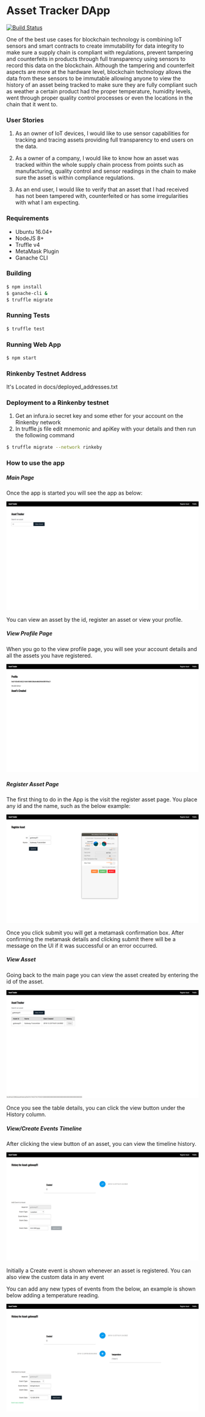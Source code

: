 # Asset Tracker DApp

[![Build Status](https://travis-ci.org/asebak/asset-tracker-dapp.svg?branch=master)](https://travis-ci.org/asebak/asset-tracker-dapp)


One of the best use cases for blockchain technology is combining IoT sensors and smart contracts to create immutability for  data integrity to make sure a supply chain is compliant with regulations, prevent tampering and counterfeits in products through full transparency using sensors to record this data on the blockchain.
Although the tampering and counterfeit aspects are more at the hardware level, blockchain technology allows the data from these sensors to be immutable allowing anyone to view the history of an asset being tracked to make sure they are fully compliant such as weather a certain product had the proper temperature, humidity levels, went through proper quality control processes or even the locations in the chain that it went to. 

### User Stories

1. As an owner of IoT devices, I would like to use sensor capabilities for tracking and tracing assets providing full transparency to end users on the data.

2. As a owner of a company, I would like to know how an asset was tracked within the whole supply chain process from points such as manufacturing, quality control and sensor readings in the chain to make sure the asset is within compliance regulations.

3. As an end user, I would like to verify that an asset that I had received has not been tampered with, counterfeited or has some irregularities with what I am expecting.

### Requirements
* Ubuntu 16.04+
* NodeJS 8+
* Truffle v4
* MetaMask Plugin
* Ganache CLI

### Building
```sh
$ npm install
$ ganache-cli &
$ truffle migrate
```

### Running Tests
```sh
$ truffle test
```

### Running Web App

```sh
$ npm start
```

### Rinkenby Testnet Address

It's Located in docs/deployed_addresses.txt

### Deployment to a Rinkenby testnet 
1) Get an infura.io secret key and some ether for your account on the Rinkenby network
2) In truffle.js file edit mnemonic and apiKey with your details and then run the following command
```sh
$ truffle migrate --network rinkeby
```

### How to use the app

##### Main Page
Once the app is started you will see the app as below:

![Main Screen](docs/img/main.png)

You can view an asset by the id, register an asset or view your profile.

##### View Profile Page
When you go to the view profile page, you will see your account details and all the assets you have registered.

![Profile Screen](docs/img/profile.png)

##### Register Asset Page
The first thing to do in the App is the visit the register asset page.  You place any id and the name, such as the below example:

![Register Asset Screen](docs/img/registerasset.png)

Once you click submit you will get a metamask confirmation box.  After confirming the metamask details and clicking submit there will be a message on the UI if it was successful or an error occurred.


##### View Asset
Going back to the main page you can view the asset created by entering the id of the asset.

![View Asset Screen](docs/img/viewasset.png)

Once you see the table details, you can click the view button under the History column.


##### View/Create Events Timeline
After clicking the view button of an asset, you can view the timeline history.

![View Timeline Screen](docs/img/viewtimeline.png)

Initially a Create event is shown whenever an asset is registered.  You can also view the custom data in any event

You can add any new types of events from the below, an example is shown below adding a temperature reading.

![Add Event Screen](docs/img/createevent.png)
